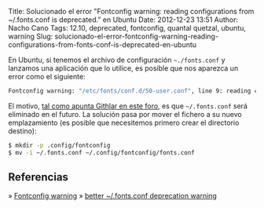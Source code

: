 Title: Solucionado el error "Fontconfig warning: reading configurations from ~/.fonts.conf is deprecated." en Ubuntu
Date: 2012-12-23 13:51
Author: Nacho Cano
Tags: 12.10, deprecated, fontconfig, quantal quetzal, ubuntu, warning
Slug: solucionado-el-error-fontconfig-warning-reading-configurations-from-fonts-conf-is-deprecated-en-ubuntu

En Ubuntu, si tenemos el archivo de configuración `~./fonts.conf` y
lanzamos una aplicación que lo utilice, es posible que nos aparezca un
error como el siguiente:

```bash
Fontconfig warning: "/etc/fonts/conf.d/50-user.conf", line 9: reading configurations from ~/.fonts.conf is deprecated.
```

El motivo, [tal como apunta Githlar en este foro][], es que
`~/.fonts.conf` será eliminado en el futuro. La solución pasa por mover
el fichero a su nuevo emplazamiento (es posible que necesitemos primero
crear el directorio destino):

```bash
$ mkdir -p .config/fontconfig
$ mv -i ~/.fonts.conf ~/.config/fontconfig/fonts.conf
```

Referencias
-----------

» [Fontconfig warning][]
» [better \~/.fonts.conf deprecation warning][tal como apunta Githlar
en este foro]

  [tal como apunta Githlar en este foro]: http://askubuntu.com/questions/206271/fontconfig-warning
    "tal como apunta Githlar en este foro"
  [Fontconfig warning]: https://bugs.launchpad.net/ubuntu/+source/fontconfig/+bug/1068549
    "Fontconfig warning"
